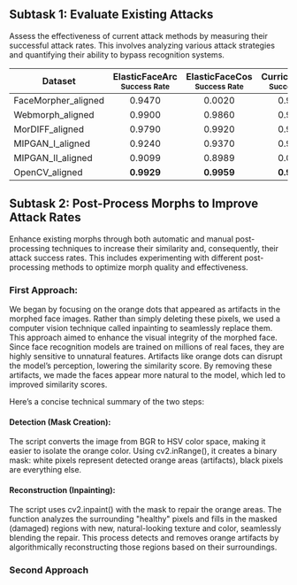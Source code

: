 ## Subtask 1: Evaluate Existing Attacks

Assess the effectiveness of current attack methods by measuring their successful attack rates. This involves analyzing various attack strategies and quantifying their ability to bypass recognition systems.

<table>
    <thead>
        <tr>
            <th>Dataset</th>
            <th>ElasticFaceArc<br><sub>Success Rate</sub></th>
            <th>ElasticFaceCos<br><sub>Success Rate</sub></th>
            <th>CurricularFace<br><sub>Success Rate</sub></th>
        </tr>
    </thead>
    <tbody>
        <tr>
            <td>FaceMorpher_aligned</td>
            <td align="center">0.9470</td>
            <td align="center">0.0020</td>
            <td align="center">0.9500</td>
        </tr>
        <tr>
            <td>Webmorph_aligned</td>
            <td align="center">0.9900</td>
            <td align="center">0.9860</td>
            <td align="center">0.9880</td>
        </tr>
        <tr>
            <td>MorDIFF_aligned</td>
            <td align="center">0.9790</td>
            <td align="center">0.9920</td>
            <td align="center">0.9870</td>
        </tr>
        <tr>
            <td>MIPGAN_I_aligned</td>
            <td align="center">0.9240</td>
            <td align="center">0.9370</td>
            <td align="center">0.9280</td>
        </tr>
        <tr>
            <td>MIPGAN_II_aligned</td>
            <td align="center">0.9099</td>
            <td align="center">0.8989</td>
            <td align="center">0.0030</td>
        </tr>
        <tr>
            <td>OpenCV_aligned</td>
            <td align="center"><b>0.9929</b></td>
            <td align="center"><b>0.9959</b></td>
            <td align="center"><b>0.9929</b></td>
        </tr>
        </tr>
    </tbody>
</table>

## Subtask 2: Post-Process Morphs to Improve Attack Rates

Enhance existing morphs through both automatic and manual post-processing techniques to increase their similarity and, consequently, their attack success rates. This includes experimenting with different post-processing methods to optimize morph quality and effectiveness.

### First Approach: 
We began by focusing on the orange dots that appeared as artifacts in the morphed face images. Rather than simply deleting these pixels, we used a computer vision technique called inpainting to seamlessly replace them. This approach aimed to enhance the visual integrity of the morphed face. Since face recognition models are trained on millions of real faces, they are highly sensitive to unnatural features. Artifacts like orange dots can disrupt the model’s perception, lowering the similarity score. By removing these artifacts, we made the faces appear more natural to the model, which led to improved similarity scores.

Here’s a concise technical summary of the two steps:

#### Detection (Mask Creation):

The script converts the image from BGR to HSV color space, making it easier to isolate the orange color.
Using cv2.inRange(), it creates a binary mask: white pixels represent detected orange areas (artifacts), black pixels are everything else.

#### Reconstruction (Inpainting):

The script uses cv2.inpaint() with the mask to repair the orange areas.
The function analyzes the surrounding "healthy" pixels and fills in the masked (damaged) regions with new, natural-looking texture and color, seamlessly blending the repair.
This process detects and removes orange artifacts by algorithmically reconstructing those regions based on their surroundings.



### Second Approach
